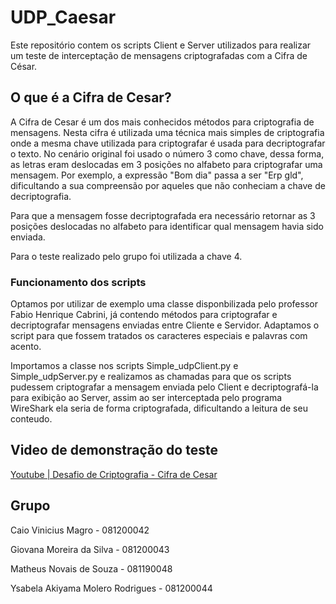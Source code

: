 # UDP_Caesar
Este repositório contem os scripts Client e Server utilizados para realizar um teste de interceptação de mensagens criptografadas com a Cifra de César.

## O que é a Cifra de Cesar?
A Cifra de Cesar é um dos mais conhecidos métodos para criptografia de mensagens. Nesta cifra é utilizada uma técnica mais simples de criptografia onde a mesma chave utilizada para criptografar é usada para decriptografar o texto. No cenário original foi usado o número 3 como chave, dessa forma, as letras eram deslocadas em 3 posições no alfabeto para criptografar uma mensagem. Por exemplo, a expressão "Bom dia" passa a ser "Erp gld", dificultando a sua compreensão por aqueles que não conheciam a chave de decriptografia.

Para que a mensagem fosse decriptografada era necessário retornar as 3 posições deslocadas no alfabeto para identificar qual mensagem havia sido enviada.

Para o teste realizado pelo grupo foi utilizada a chave 4.
### Funcionamento dos scripts
Optamos por utilizar de exemplo uma classe disponbilizada pelo professor Fabio Henrique Cabrini, já contendo métodos para criptografar e decriptografar mensagens enviadas entre Cliente e Servidor. Adaptamos o script para que fossem tratados os caracteres especiais e palavras com acento.

Importamos a classe nos scripts Simple_udpClient.py e Simple_udpServer.py e realizamos as chamadas para que os scripts pudessem criptografar a mensagem enviada pelo Client e decriptografá-la para exibição ao Server, assim ao ser interceptada pelo programa WireShark ela seria de forma criptografada, dificultando a leitura de seu conteudo.

## Video de demonstração do teste
[Youtube | Desafio de Criptografia - Cifra de Cesar](https://pages.github.com/)
## Grupo
Caio Vinicius Magro - 081200042

Giovana Moreira da Silva - 081200043

Matheus Novais de Souza - 081190048

Ysabela Akiyama Molero Rodrigues - 081200044